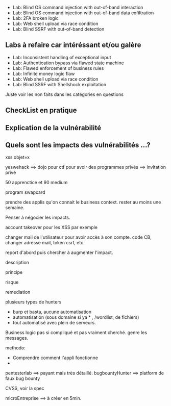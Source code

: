 - Lab: Blind OS command injection with out-of-band interaction
- Lab: Blind OS command injection with out-of-band data exfiltration
- Lab: 2FA broken logic
- Lab: Web shell upload via race condition
- Lab: Blind SSRF with out-of-band detection


## Labs à refaire car intéréssant et/ou galère
- Lab: Inconsistent handling of exceptional input
- Lab: Authentication bypass via flawed state machine
- Lab: Flawed enforcement of business rules
- Lab: Infinite money logic flaw
- Lab: Web shell upload via race condition
- Lab: Blind SSRF with Shellshock exploitation


Juste voir les non faits dans les catégories en questions

## CheckList en pratique
## Explication de la vulnérabilité
## Quels sont les impacts des vulnérabilités ...?


xss objet=x



yeswehack 
==> dojo pour ctf pour avoir des programmes privés
==> invitation privé

50 apprenctice et 90 medium

program swapcard

prendre des applis qu'on connait le business context.
rester au moins une semaine.


Penser à négocier les impacts.

account takeover pour les XSS par exemple 

changer mail de l'utilisateur pour avoir accès à son compte.
code CB, 
changer adresse mail, token csrf, etc.

report d'abord puis chercher à augmenter l'impact.



description

principe

risque

remediation





plusieurs types de hunters 
- burp et basta, aucune automatisation
- automatisation (sous domaine si ya * , /wordlist, de fichiers)
- tout automatisé avec plein de serveurs.

Business logic pas si compliqué et pas vraiment cherché.
genre les messages.




methodo:

- Comprendre comment l'appli fonctionne
- 



pentesterlab ==> payant mais très détaillé.
bugbountyHunter ==> platform de faux bug bounty


CVSS, voir la spec




microEntreprise ==> à créer en 5min.



